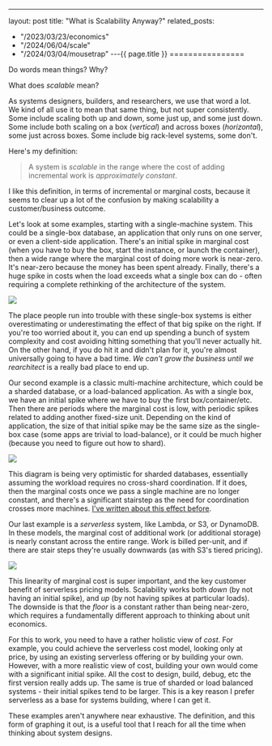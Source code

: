 ---
layout: post
title: "What is Scalability Anyway?"
related_posts:
  - "/2023/03/23/economics"
  - "/2024/06/04/scale"
  - "/2024/03/04/mousetrap"
---{{ page.title }}
================

<p class="meta">Do words mean things? Why?</p>

What does *scalable* mean?

As systems designers, builders, and researchers, we use that word a lot. We kind of all use it to mean that same thing, but not super consistently. Some include scaling both up and down, some just up, and some just down. Some include both scaling on a box (*vertical*) and across boxes (*horizontal*), some just across boxes. Some include big rack-level systems, some don't.

Here's my definition:

> A system is *scalable* in the range where the cost of adding incremental work is *approximately constant*.

I like this definition, in terms of incremental or marginal costs, because it seems to clear up a lot of the confusion by making scalability a customer/business outcome. 

Let's look at some examples, starting with a single-machine system. This could be a single-box database, an application that only runs on one server, or even a client-side application. There's an initial spike in marginal cost (when you have to buy the box, start the instance, or launch the container), then a wide range where the marginal cost of doing more work is near-zero. It's near-zero because the money has been spent already. Finally, there's a huge spike in costs when the load exceeds what a single box can do - often requiring a complete rethinking of the architecture of the system.

![](/blog/images/scalability_one_box.png)

The place people run into trouble with these single-box systems is either overestimating or underestimating the effect of that big spike on the right. If you're too worried about it, you can end up spending a bunch of system complexity and cost avoiding hitting something that you'll never actually hit. On the other hand, if you do hit it and didn't plan for it, you're almost universally going to have a bad time. *We can't grow the business until we rearchitect* is a really bad place to end up.

Our second example is a classic multi-machine architecture, which could be a sharded database, or a load-balanced application. As with a single box, we have an initial spike where we have to buy the first box/container/etc. Then there are periods where the marginal cost is low, with periodic spikes related to adding another fixed-size unit. Depending on the kind of application, the size of that initial spike may be the same size as the single-box case (some apps are trivial to load-balance), or it could be much higher (because you need to figure out how to shard).

![](/blog/images/scalability_sharded.png)

This diagram is being very optimistic for sharded databases, essentially assuming the workload requires no cross-shard coordination. If it does, then the marginal costs once we pass a single machine are no longer constant, and there's a significant stairstep as the need for coordination crosses more machines. [I've written about this effect before](https://brooker.co.za/blog/2022/10/04/commitment.html).

Our last example is a *serverless* system, like Lambda, or S3, or DynamoDB. In these models, the marginal cost of additional work (or additional storage) is nearly constant across the entire range. Work is billed per-unit, and if there are stair steps they're usually downwards (as with S3's tiered pricing).

![](/blog/images/scalability_serverless.png)

This linearity of marginal cost is super important, and the key customer benefit of serverless pricing models. Scalability works both *down* (by not having an initial spike), and *up* (by not having spikes at particular loads). The downside is that the *floor* is a constant rather than being near-zero, which requires a fundamentally different approach to thinking about unit economics.

For this to work, you need to have a rather holistic view of *cost*. For example, you could achieve the serverless cost model, looking only at price, by using an existing serverless offering or by building your own. However, with a more realistic view of cost, building your own would come with a significant initial spike. All the cost to design, build, debug, etc the first version really adds up. The same is true of sharded or load balanced systems - their initial spikes tend to be larger. This is a key reason I prefer serverless as a base for systems building, where I can get it.

These examples aren't anywhere near exhaustive. The definition, and this form of graphing it out, is a useful tool that I reach for all the time when thinking about system designs.